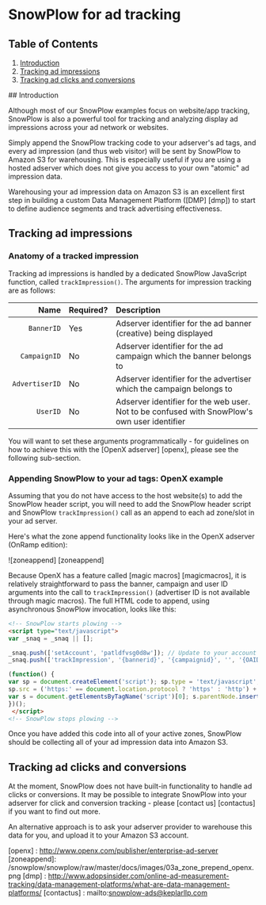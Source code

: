 # SnowPlow for ad tracking

## Table of Contents

1. [Introduction](#intro)
2. [Tracking ad impressions](#adimps)
3. [Tracking ad clicks and conversions](#clicksconvs)

<a name="intro"/>
## Introduction

Although most of our SnowPlow examples focus on website/app tracking, SnowPlow is also a powerful tool for tracking and analyzing display ad impressions across your ad network or websites.

Simply append the SnowPlow tracking code to your adserver's ad tags, and every ad impression (and thus web visitor) will be sent by SnowPlow to Amazon S3 for warehousing. This is especially useful if you are using a hosted adserver which does not give you access to your own "atomic" ad impression data.

Warehousing your ad impression data on Amazon S3 is an excellent first step in building a custom Data Management Platform ([DMP] [dmp]) to start to define audience segments and track advertising effectiveness.

## Tracking ad impressions

### Anatomy of a tracked impression

Tracking ad impressions is handled by a dedicated SnowPlow JavaScript function, called `trackImpression()`. The arguments for impression tracking are as follows:

| **Name**       | **Required?** | **Description**                                                                              |
|---------------:|:--------------|:---------------------------------------------------------------------------------------------|
|     `BannerID` | Yes           | Adserver identifier for the ad banner (creative) being displayed                             |
|   `CampaignID` | No            | Adserver identifier for the ad campaign which the banner belongs to                          |
| `AdvertiserID` | No            | Adserver identifier for the advertiser which the campaign belongs to                         |
|       `UserID` | No            | Adserver identifier for the web user. Not to be confused with SnowPlow's own user identifier |

You will want to set these arguments programmatically - for guidelines on how to achieve this with the [OpenX adserver] [openx], please see the following sub-section.

### Appending SnowPlow to your ad tags: OpenX example

Assuming that you do not have access to the host website(s) to add the SnowPlow header script, you will need to add the SnowPlow header script and SnowPlow `trackImpression()` call as an append to each ad zone/slot in your ad server.

Here's what the zone append functionality looks like in the OpenX adserver (OnRamp edition): 

![zoneappend] [zoneappend]

Because OpenX has a feature called [magic macros] [magicmacros], it is relatively straightforward to pass the banner, campaign and user ID arguments into the call to `trackImpression()` (advertiser ID is not available through magic macros). The full HTML  code to append, using asynchronous SnowPlow invocation, looks like this:

```html
<!-- SnowPlow starts plowing -->
<script type="text/javascript">
var _snaq = _snaq || [];

_snaq.push(['setAccount', 'patldfvsg0d8w']); // Update to your account ID or CloudFront distribution subdomain
_snaq.push(['trackImpression', '{bannerid}', '{campaignid}', '', '{OAID}']);

(function() {
var sp = document.createElement('script'); sp.type = 'text/javascript'; sp.async = true; sp.defer = true;
sp.src = ('https:' == document.location.protocol ? 'https' : 'http') + '://d107t3sdgumbla.cloudfront.net/sp.js';
var s = document.getElementsByTagName('script')[0]; s.parentNode.insertBefore(sp, s);
})();
 </script>
<!-- SnowPlow stops plowing -->
```

Once you have added this code into all of your active zones, SnowPlow should be collecting all of your ad impression data into Amazon S3.

## Tracking ad clicks and conversions

At the moment, SnowPlow does not have built-in functionality to handle ad clicks or conversions. It may be possible to integrate SnowPlow into your adserver for click and conversion tracking - please [contact us] [contactus] if you want to find out more.

An alternative approach is to ask your adserver provider to warehouse this data for you, and upload it to your Amazon S3 account.

[openx] : http://www.openx.com/publisher/enterprise-ad-server
[zoneappend]: /snowplow/snowplow/raw/master/docs/images/03a_zone_prepend_openx.png
[dmp] : http://www.adopsinsider.com/online-ad-measurement-tracking/data-management-platforms/what-are-data-management-platforms/ 
[contactus] : mailto:snowplow-ads@keplarllp.com
